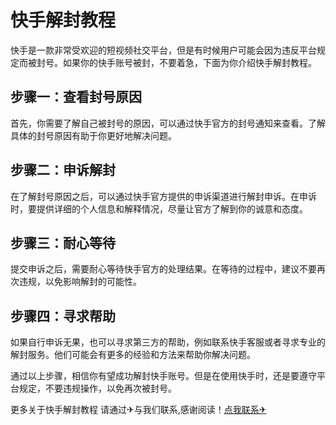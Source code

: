# 快手解封教程

快手是一款非常受欢迎的短视频社交平台，但是有时候用户可能会因为违反平台规定而被封号。如果你的快手账号被封，不要着急，下面为你介绍快手解封教程。

## 步骤一：查看封号原因

首先，你需要了解自己被封号的原因，可以通过快手官方的封号通知来查看。了解具体的封号原因有助于你更好地解决问题。

## 步骤二：申诉解封

在了解封号原因之后，可以通过快手官方提供的申诉渠道进行解封申诉。在申诉时，要提供详细的个人信息和解释情况，尽量让官方了解到你的诚意和态度。

## 步骤三：耐心等待

提交申诉之后，需要耐心等待快手官方的处理结果。在等待的过程中，建议不要再次违规，以免影响解封的可能性。

## 步骤四：寻求帮助

如果自行申诉无果，也可以寻求第三方的帮助，例如联系快手客服或者寻求专业的解封服务。他们可能会有更多的经验和方法来帮助你解决问题。

通过以上步骤，相信你有望成功解封快手账号。但是在使用快手时，还是要遵守平台规定，不要违规操作，以免再次被封号。

更多关于快手解封教程 请通过✈与我们联系,感谢阅读！[点我联系✈](https://box.k02.cc)